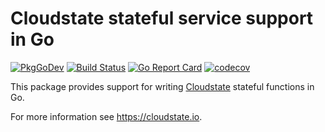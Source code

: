 # Cloudstate stateful service support in Go
[![PkgGoDev](https://pkg.go.dev/badge/github.com/cloudstateio/go-support/cloudstate)](https://pkg.go.dev/github.com/cloudstateio/go-support)
[![Build Status](https://travis-ci.com/cloudstateio/go-support.svg)](https://travis-ci.com/cloudstateio/go-support)
[![Go Report Card](https://goreportcard.com/badge/github.com/cloudstateio/go-support)](https://goreportcard.com/report/github.com/cloudstateio/go-support)
[![codecov](https://codecov.io/gh/cloudstateio/go-support/branch/master/graph/badge.svg)](https://codecov.io/gh/cloudstateio/go-support)

This package provides support for writing [Cloudstate](https://github.com/cloudstateio/cloudstate) stateful functions in Go.

For more information see https://cloudstate.io.
